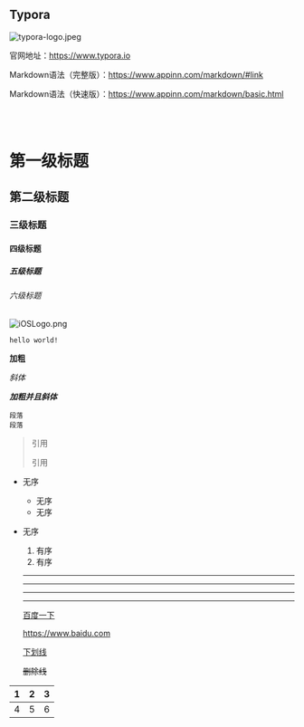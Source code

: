 ## Typora

![typora-logo.jpeg](https://i.loli.net/2019/04/19/5cb967f8f07d3.jpeg)

官网地址：https://www.typora.io

Markdown语法（完整版）：https://www.appinn.com/markdown/#link 

Markdown语法（快速版）：https://www.appinn.com/markdown/basic.html

<br>

<br>


# 第一级标题
## 第二级标题
### 三级标题
#### 四级标题
##### 五级标题
###### 六级标题

![iOSLogo.png](https://i.loli.net/2019/04/18/5cb8616f41da1.png)

`hello world!`

<!--这是注释-->

**加粗**

*斜体*

***加粗并且斜体***

```
段落
段落
```



> 引用
>
> 引用



* 无序

  * 无序
  * 无序

* 无序

  

  1. 有序
  2. 有序

  

  -----

  -----------------

  --------

  ---------

  

  [百度一下](https://www.baidu.com)

  <https://www.baidu.com>

  <u>下划线</u>

  ~~删除线~~


|   1   |  2    | 3     |
| ---- | ---- | ---- |
| 4     | 5     |6      |

  



  






